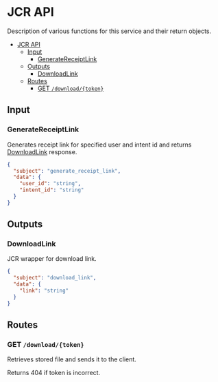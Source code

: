 # JCR API

Description of various functions for this service and their return objects.

- [JCR API](#jcr-api)
  - [Input](#input)
    - [GenerateReceiptLink](#generatereceiptlink)
  - [Outputs](#outputs)
    - [DownloadLink](#downloadlink)
  - [Routes](#routes)
    - [GET `/download/{token}`](#get-downloadtoken)

## Input

### GenerateReceiptLink

Generates receipt link for specified user and intent id and returns [DownloadLink](#downloadlink) response.

```json
{
  "subject": "generate_receipt_link",
  "data": {
    "user_id": "string",
    "intent_id": "string"
  }
}
```

## Outputs

### DownloadLink

JCR wrapper for download link.

```json
{
  "subject": "download_link",
  "data": {
    "link": "string"
  }
}
```

## Routes

### GET `/download/{token}`

Retrieves stored file and sends it to the client.

Returns 404 if token is incorrect.
